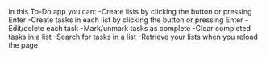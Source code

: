 In this To-Do app you can:
-Create lists by clicking the button or pressing Enter
-Create tasks in each list by clicking the button or pressing Enter
-Edit/delete each task
-Mark/unmark tasks as complete
-Clear completed tasks in a list
-Search for tasks in a list
-Retrieve your lists when you reload the page